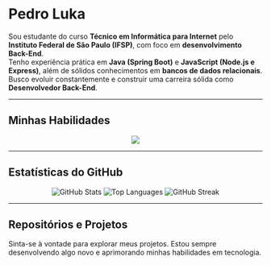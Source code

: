 # Pedro Luka

Sou estudante do curso **Técnico em Informática para Internet** pelo **Instituto Federal de São Paulo (IFSP)**, com foco em **desenvolvimento Back-End**.  
Tenho experiência prática em **Java (Spring Boot)** e **JavaScript (Node.js e Express)**, além de sólidos conhecimentos em **bancos de dados relacionais**.  
Busco evoluir constantemente e construir uma carreira sólida como **Desenvolvedor Back-End**.

---

## Minhas Habilidades

<div align="center">

<a href="#"><img src="https://skillicons.dev/icons?i=java,spring,js,nodejs,mysql,postgres,git,docker,linux&theme=dark" /></a>

</div>

---

## Estatísticas do GitHub

<div align="center">

<img src="https://github-readme-stats.vercel.app/api?username=LS-PLuka&show_icons=true&theme=tokyonight&hide_border=true&border_radius=10" alt="GitHub Stats" />  
<img src="https://github-readme-stats.vercel.app/api/top-langs/?username=LS-PLuka&layout=compact&theme=tokyonight&hide_border=true&border_radius=10" alt="Top Languages" />  
<img src="https://streak-stats.demolab.com?user=LS-PLuka&theme=tokyonight&hide_border=true&border_radius=10" alt="GitHub Streak" />

</div>

---

## Repositórios e Projetos

Sinta-se à vontade para explorar meus projetos. Estou sempre desenvolvendo algo novo e aprimorando minhas habilidades em tecnologia.
